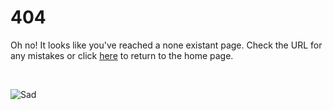 404
============
Oh no! It looks like you've reached a none existant page.
Check the URL for any mistakes or click [here](index.md) to return to the home page.

<br />

![Sad](https://i.imgur.com/A4hPXoL.png)
